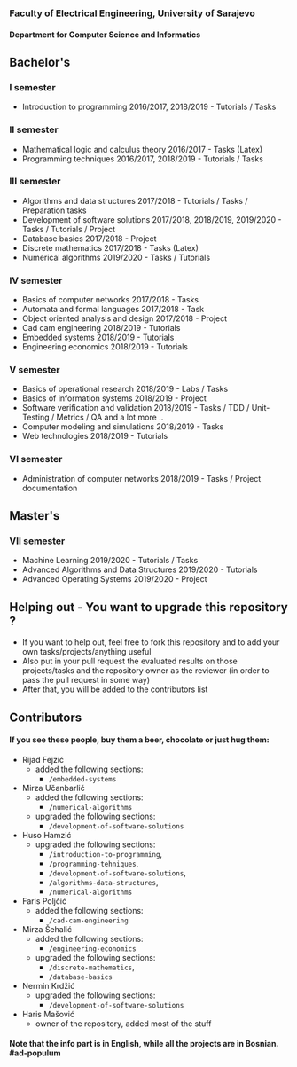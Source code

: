 ### Faculty of Electrical Engineering, University of Sarajevo
#### Department for Computer Science and Informatics

## Bachelor's

### I semester
- Introduction to programming 2016/2017, 2018/2019 - Tutorials / Tasks

### II semester
- Mathematical logic and calculus theory 2016/2017 - Tasks (Latex)
- Programming techniques 2016/2017, 2018/2019 - Tutorials / Tasks

### III semester
- Algorithms and data structures 2017/2018 - Tutorials / Tasks / Preparation tasks
- Development of software solutions 2017/2018, 2018/2019, 2019/2020 - Tasks / Tutorials / Project
- Database basics 2017/2018 - Project
- Discrete mathematics 2017/2018 - Tasks (Latex)
- Numerical algorithms 2019/2020 - Tasks / Tutorials

### IV semester
- Basics of computer networks 2017/2018 - Tasks
- Automata and formal languages 2017/2018 - Task
- Object oriented analysis and design 2017/2018 - Project
- Cad cam engineering 2018/2019 - Tutorials
- Embedded systems 2018/2019 - Tutorials
- Engineering economics 2018/2019 - Tutorials

### V semester
- Basics of operational research 2018/2019 - Labs / Tasks
- Basics of information systems 2018/2019 - Project
- Software verification and validation 2018/2019 - Tasks / TDD / Unit-Testing / Metrics / QA and a lot more ..
- Computer modeling and simulations 2018/2019 - Tasks
- Web technologies 2018/2019 - Tutorials

### VI semester 
- Administration of computer networks 2018/2019 - Tasks / Project documentation

## Master's
### VII semester
- Machine Learning 2019/2020 - Tutorials / Tasks
- Advanced Algorithms and Data Structures 2019/2020 - Tutorials
- Advanced Operating Systems 2019/2020 - Project


## Helping out - You want to upgrade this repository ?
- If you want to help out, feel free to fork this repository and to add your own tasks/projects/anything useful
- Also put in your pull request the evaluated results on those projects/tasks and the repository owner as the reviewer (in order to pass the pull request in some way)
- After that, you will be added to the contributors list

## Contributors
#### If you see these people, buy them a beer, chocolate or just hug them:
- Rijad Fejzić
  - added the following sections:
    - `/embedded-systems` 
- Mirza Učanbarlić
  - added the following sections:
    - `/numerical-algorithms`
  - upgraded the following sections:
    - `/development-of-software-solutions`
- Huso Hamzić 
  - upgraded the following sections:
    - `/introduction-to-programming`, 
    - `/programming-tehniques`, 
    - `/development-of-software-solutions`, 
    - `/algorithms-data-structures`, 
    - `/numerical-algorithms`
- Faris Poljčić 
  - added the following sections:
    - `/cad-cam-engineering`
- Mirza Šehalić 
  - added the following sections:
    - `/engineering-economics`
  - upgraded the following sections: 
    - `/discrete-mathematics`, 
    - `/database-basics`
- Nermin Krdžić 
  - upgraded the following sections:
    - `/development-of-software-solutions`
- Haris Mašović 
  - owner of the repository, added most of the stuff

#### Note that the info part is in English, while all the projects are in Bosnian. #ad-populum

